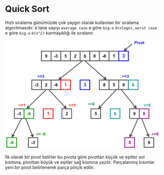 # **Quick Sort**

Hızlı sıralama günümüzde çok yaygın olarak kullanılan bir sıralama algoritmasıdır. `N` tane sayıyı `average case` e göre `big-o` `O(nlogn)`, `worst case` e göre `big-o` `O(n^2)` karmaşıklığı ile sıralanır.

![QuickSort](https://raw.githubusercontent.com/Kodluyoruz/taskforce/main/veri-yapilari-algoritmalar/quick-sort/figures/Quicksort.png)



İlk olarak bir pivot belirler bu pivota göre pivottan küçük ve eşitler sol kısmına, pivottan büyük ve eşitler sağ kısmına yazılır. Parçalanmış kısımlar yeni bir pivot belirlenerek parça pinçik edilir.
